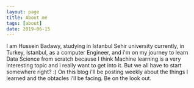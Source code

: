 ```yaml
---
layout: page
title: About me
tags: [about]
date: 2019-06-15
---
```

I am Hussein Badawy, studying in Istanbul Sehir university currently, in Turkey, Istanbul, as a computer Engineer, and i'm on my journey to learn Data Science from scratch because I think Machine learning is a very interesting topic and i really want to get into it. But we all have to start somewhere right? :)
On this blog i'll be posting weekly about the things I learned and the obtacles i'll be facing. Be on the look out.
